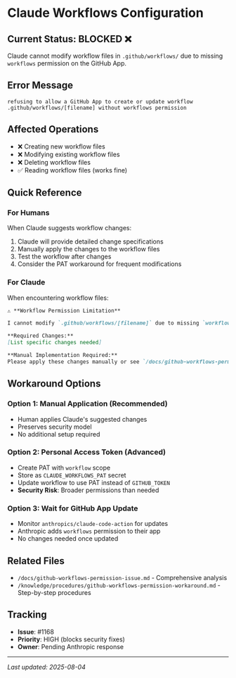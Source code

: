 # Claude Workflows Configuration

## Current Status: BLOCKED ❌

Claude cannot modify workflow files in `.github/workflows/` due to missing `workflows` permission on the GitHub App.

## Error Message
```
refusing to allow a GitHub App to create or update workflow .github/workflows/[filename] without workflows permission
```

## Affected Operations
- ❌ Creating new workflow files
- ❌ Modifying existing workflow files  
- ❌ Deleting workflow files
- ✅ Reading workflow files (works fine)

## Quick Reference

### For Humans
When Claude suggests workflow changes:
1. Claude will provide detailed change specifications
2. Manually apply the changes to the workflow files
3. Test the workflow after changes
4. Consider the PAT workaround for frequent modifications

### For Claude
When encountering workflow files:
```markdown
⚠️ **Workflow Permission Limitation**

I cannot modify `.github/workflows/[filename]` due to missing `workflows` permission.

**Required Changes:**
[List specific changes needed]

**Manual Implementation Required:**
Please apply these changes manually or see `/docs/github-workflows-permission-issue.md` for the PAT workaround.
```

## Workaround Options

### Option 1: Manual Application (Recommended)
- Human applies Claude's suggested changes
- Preserves security model
- No additional setup required

### Option 2: Personal Access Token (Advanced)
- Create PAT with `workflow` scope
- Store as `CLAUDE_WORKFLOWS_PAT` secret
- Update workflow to use PAT instead of `GITHUB_TOKEN`
- **Security Risk**: Broader permissions than needed

### Option 3: Wait for GitHub App Update
- Monitor `anthropics/claude-code-action` for updates
- Anthropic adds `workflows` permission to their app
- No changes needed once updated

## Related Files
- `/docs/github-workflows-permission-issue.md` - Comprehensive analysis
- `/knowledge/procedures/github-workflows-permission-workaround.md` - Step-by-step procedures

## Tracking
- **Issue**: #1168
- **Priority**: HIGH (blocks security fixes)
- **Owner**: Pending Anthropic response

---
*Last updated: 2025-08-04*